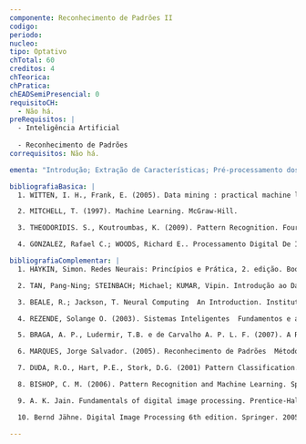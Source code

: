 ```yaml
---
componente: Reconhecimento de Padrões II
codigo:  
periodo: 
nucleo:
tipo: Optativo
chTotal: 60 
creditos: 4
chTeorica: 
chPratica: 
chEADSemiPresencial: 0
requisitoCH:
  - Não há.
preRequisitos: |
  - Inteligência Artificial
  
  - Reconhecimento de Padrões
correquisitos: Não há.

ementa: "Introdução; Extração de Características; Pré-processamento dos dados; Seleção de Características; Redução da dimensionalidade dos padrões; Algoritmos de Aprendizagem de Máquina; Reconhecimento de Imagens; Outras aplicações; Projeto."

bibliografiaBasica: |
  1. WITTEN, I. H., Frank, E. (2005). Data mining : practical machine learning tools and techniques. Second Edition. Elsevier.

  2. MITCHELL, T. (1997). Machine Learning. McGraw-Hill.

  3. THEODORIDIS. S., Koutroumbas, K. (2009). Pattern Recognition. Fourth Edition, Academic Press.

  4. GONZALEZ, Rafael C.; WOODS, Richard E.. Processamento Digital De Imagens(3 Ed). Pearson Education. 2010.

bibliografiaComplementar: |
  1. HAYKIN, Simon. Redes Neurais: Princípios e Prática, 2. edição. Bookman. 2001.

  2. TAN, Pang-Ning; STEINBACH; Michael; KUMAR, Vipin. Introdução ao Data Mining. Ciência Moderna. 2009.

  3. BEALE, R.; Jackson, T. Neural Computing  An Introduction. Institute of Physics Publishing. 1990.

  4. REZENDE, Solange O. (2003). Sistemas Inteligentes  Fundamentos e aplicações. Barueri, SP. Editora Manole. 2003.

  5. BRAGA, A. P., Ludermir, T.B. e de Carvalho A. P. L. F. (2007). A Redes Neurais Artificiais  Teoria e Aplicações. LTC.

  6. MARQUES, Jorge Salvador. (2005). Reconhecimento de Padrões  Métodos Estatísticos e Neurais. IST Press.

  7. DUDA, R.O., Hart, P.E., Stork, D.G. (2001) Pattern Classification. Second Edition. Wiley.

  8. BISHOP, C. M. (2006). Pattern Recognition and Machine Learning. Springer.

  9. A. K. Jain. Fundamentals of digital image processing. Prentice-Hall International Editions, Englewood Cliffs, NJ, 1989.

  10. Bernd Jähne. Digital Image Processing 6th edition. Springer. 2005.

---
```

